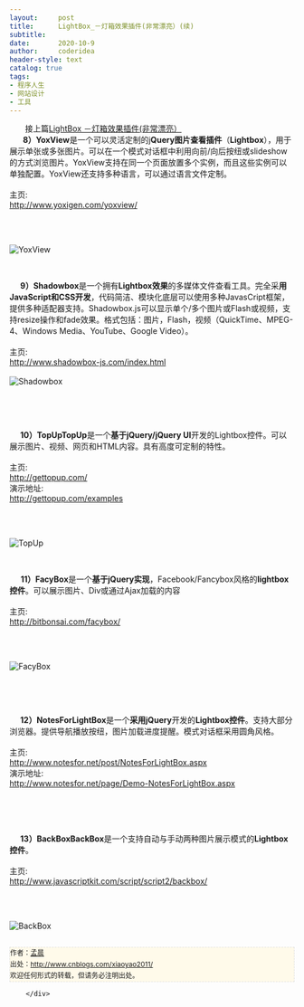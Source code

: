 ```yaml
---
layout:     post
title:      LightBox_－灯箱效果插件(非常漂亮）(续)
subtitle:   
date:       2020-10-9
author:     coderidea
header-style: text
catalog: true
tags:
- 程序人生
- 网站设计
- 工具
--- 
```

<div class="postBody">
			<div id="cnblogs_post_body" class="blogpost-body"><div class="Name">       接上篇<a id="ctl03_TitleUrl" class="postTitle2" href="http://www.cnblogs.com/xiaoyao2011/archive/2011/10/28/LightBox.html">LightBox －灯箱效果插件(非常漂亮）</a> </div>
<div class="Name">      <strong>8）YoxView</strong>是一个可以灵活定制的j<strong>Query图片查看插件</strong>（<strong>Lightbox</strong>），用于展示单张或多张图片。可以在一个模式对话框中利用向前/向后按纽或slideshow的方式浏览图片。YoxView支持在同一个页面放置多个实例，而且这些实例可以单独配置。YoxView还支持多种语言，可以通过语言文件定制。</div>
<div class="Name">
<div class="tool gray"> </div>
</div>
<div>
<div class="P">
<div class="K">主页:</div>
</div>
<div class="P">
<div class="V"><a href="http://www.yoxigen.com/yoxview/">http://www.yoxigen.com/yoxview/</a></div>
</div>
<div class="P">
<div class="K"> </div>
</div>
</div>
<p> </p>
<div class="Img"><img src="http://www.open-lib.com/attachment/2010-02-24/9-50-17c.jpg" alt="YoxView" /></div>
<div class="Content">
<p> </p>
<div class="Name">    <strong> 9）Shadowbox</strong>是一个拥有<strong>Lightbox效果</strong>的多媒体文件查看工具。完全采<strong>用JavaScript和CSS开发</strong>，代码简洁、模块化底层可以使用多种JavasCript框架，提供多种适配器支持。Shadowbox.js可以显示单个/多个图片或Flash或视频，支持resize操作和fade效果。格式包括：图片，Flash，视频（QuickTime、MPEG-4、Windows Media、YouTube、Google Video）。
<div class="tool gray"> </div>
</div>
<div>
<div class="P">
<div class="K">主页:</div>
</div>
<div class="P">
<div class="V"><a href="http://www.shadowbox-js.com/index.html">http://www.shadowbox-js.com/index.html</a></div>
</div>
<div class="P">
<div class="K"> </div>
</div>
</div>
<div class="Img"><img src="http://www.open-lib.com/attachment/2009-12-24/19-4-9f.jpg" alt="Shadowbox" /></div>
<div class="Content">
<p> </p>
<p> </p>
<div class="Name">    <strong> 10）TopUpTopUp</strong>是一个<strong>基于jQuery/jQuery UI</strong>开发的Lightbox控件。可以展示图片、视频、网页和HTML内容。具有高度可定制的特性。
<div class="tool gray"> </div>
</div>
<div>
<div class="P">
<div class="K">主页:</div>
</div>
<div class="P">
<div class="V"><a href="http://gettopup.com/">http://gettopup.com/</a></div>
</div>
<div class="P">
<div class="K">演示地址:</div>
<div class="V"><a href="http://gettopup.com/examples">http://gettopup.com/examples</a></div>
</div>
<div class="P">
<div class="K"> </div>
</div>
</div>
<p> </p>
<div class="Img"><img src="http://www.open-lib.com/attachment/2009-11-27/21-27-1c.jpg" alt="TopUp" /></div>
<div class="Content">
<p> </p>
<div class="Name">     <strong>11）FacyBox</strong>是一个<strong>基于jQuery实现</strong>，Facebook/Fancybox风格的<strong>lightbox控件</strong>。可以展示图片、Div或通过Ajax加载的内容
<div class="tool gray"> </div>
</div>
<div>
<div class="P">
<div class="K">主页:</div>
</div>
<div class="P">
<div class="V"><a href="http://bitbonsai.com/facybox/">http://bitbonsai.com/facybox/</a></div>
</div>
<div class="P">
<div class="K"> </div>
</div>
</div>
<p> </p>
<div class="Img"><img src="http://www.open-lib.com/attachment/2009-09-17/22-48-26c.jpg" alt="FacyBox" /></div>
<div class="Content">
<p> </p>
<p> </p>
<div class="Name">    <strong> 12）NotesForLightBox</strong>是一个<strong>采用jQuery</strong>开发的<strong>Lightbox控件</strong>。支持大部分浏览器。提供导航播放按纽，图片加载进度提醒。模式对话框采用圆角风格。<br /><div class="tool gray"> </div>
</div>
<div>
<div class="P">
<div class="K">主页:</div>
</div>
<div class="P">
<div class="V"><a href="http://www.notesfor.net/post/NotesForLightBox.aspx">http://www.notesfor.net/post/NotesForLightBox.aspx</a></div>
</div>
<div class="P">
<div class="K">演示地址:</div>
<div class="V"><a href="http://www.notesfor.net/page/Demo-NotesForLightBox.aspx">http://www.notesfor.net/page/Demo-NotesForLightBox.aspx</a></div>
</div>
<div class="P">
<div class="K"> </div>
</div>
</div>
<div class="Content">
<p><img class="attachmentImg" src="http://www.open-lib.com/attachment/2009-8-01/E2E73CE84C4807C73A63B8841C3A1C6C.jpg" alt="" /></p>
<div class="Name"> </div>
<div class="Name"> </div>
<div class="Name">    <strong> 13）BackBoxBackBox</strong>是一个支持自动与手动两种图片展示模式的<strong>Lightbox控件</strong>。</div>
<div class="Name">
<div class="tool gray"> </div>
</div>
<div>
<div class="P">
<div class="K">主页:</div>
</div>
<div class="P">
<div class="V"><a href="http://www.javascriptkit.com/script/script2/backbox/">http://www.javascriptkit.com/script/script2/backbox/</a></div>
</div>
<div class="P">
<div class="K"> </div>
</div>
</div>
<p> </p>
<div class="Img"><img src="http://www.open-lib.com/attachment/2009-08-13/18-20-3c.jpg" alt="BackBox" /></div>
</div>


<div id="ckepop"> </div>
<div>
<p id="PSignature" style="line-height:20px;background:#FFFAEA no-repeat 2% 50%;font-size:12px;border:#e0e0e0 1px dashed;">作者：<a href="http://www.cnblogs.com/xiaoyao2011/">孟晨</a> <br /> 出处：<a href="http://www.cnblogs.com/xiaoyao2011/">http://www.cnblogs.com/xiaoyao2011/</a> <br />欢迎任何形式的转载，但请务必注明出处。</p>
</div>
</div>
</div>
</div>
</div></div><div id="MySignature"></div>
<div class="clear"></div>
<div id="blog_post_info_block">
<div id="BlogPostCategory"></div>
<div id="EntryTag"></div>
<div id="blog_post_info">
</div>
<div class="clear"></div>
<div id="post_next_prev"></div>
</div>


		</div>